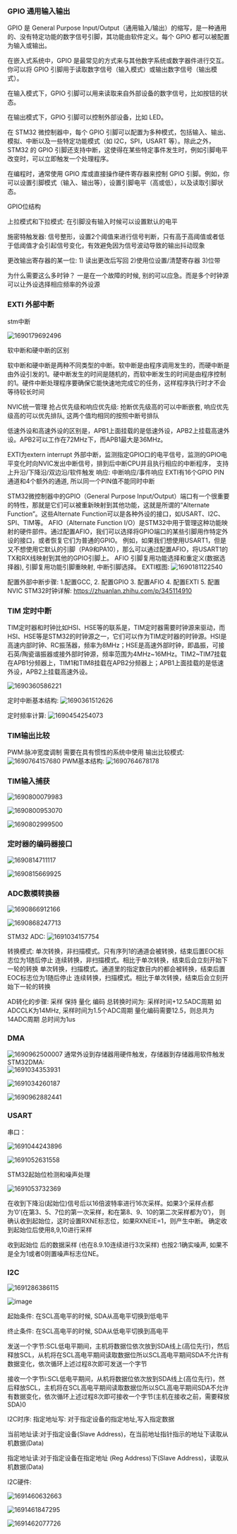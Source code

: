 ### GPIO 通用输入输出
GPIO 是 General Purpose Input/Output（通用输入/输出）的缩写，是一种通用的、没有特定功能的数字信号引脚，其功能由软件定义。每个 GPIO 都可以被配置为输入或输出。

在嵌入式系统中，GPIO 是最常见的方式来与其他数字系统或数字器件进行交互。你可以将 GPIO 引脚用于读取数字信号（输入模式）或输出数字信号（输出模式）。

在输入模式下，GPIO 引脚可以用来读取来自外部设备的数字信号，比如按钮的状态。

在输出模式下，GPIO 引脚可以控制外部设备，比如 LED。

在 STM32 微控制器中，每个 GPIO 引脚可以配置为多种模式，包括输入、输出、模拟、中断以及一些特定功能模式（如 I2C，SPI，USART 等）。除此之外，STM32 的 GPIO 引脚还支持中断，这使得在某些特定事件发生时，例如引脚电平改变时，可以立即触发一个处理程序。

在编程时，通常使用 GPIO 库或直接操作硬件寄存器来控制 GPIO 引脚。例如，你可以设置引脚模式（输入、输出等），设置引脚电平（高或低），以及读取引脚状态。

GPIO位结构


上拉模式和下拉模式: 在引脚没有输入时候可以设置默认的电平

施密特触发器: 信号整形，设置2个阈值来进行信号判断，只有高于高阈值或者低于低阈值才会引起信号变化，有效避免因为信号波动导致的输出抖动现象

更改输出寄存器的某一位: 1) 读出更改后写回 2)使用位设置/清楚寄存器 3)位带


为什么需要这么多时钟？
一是在一个故障的时候, 别的可以应急。而是多个时钟源可以让外设选择相应频率的外设源
### EXTI 外部中断
stm中断

![1690179692496](https://github.com/Leavaway/csnotes/assets/86211987/bec4e9c2-58be-4131-bdb1-de2cfefdb918)


软中断和硬中断的区别

软中断和硬中断是两种不同类型的中断。软中断是由程序调用发生的，而硬中断是由外设引发的1。硬中断发生的时间是随机的，而软中断发生的时间是由程序控制的1。硬件中断处理程序要确保它能快速地完成它的任务，这样程序执行时才不会等待较长时间

NVIC统一管理 抢占优先级和响应优先级: 抢断优先级高的可以中断嵌套, 响应优先级高的可以优先排队, 这两个值均相同的按照中断号排队

低速外设和高速外设的区别是，APB1上面挂载的是低速外设，APB2上挂载高速外设。APB2可以工作在72MHz下，而APB1最大是36MHz。

EXTI为extern interrupt 外部中断，监测指定GPIO口的电平信号，监测的GPIO电平变化时向NVIC发出中断信号，排到后中断CPU并且执行相应的中断程序，
支持上升沿/下降沿/双边沿/软件触发  响应: 中断响应/事件响应
EXTI有16个GPIO PIN通道和4个额外的通道, 所以同一个PIN值不能同时中断

STM32微控制器中的GPIO（General Purpose Input/Output）端口有一个很重要的特性，那就是它们可以被重新映射到其他功能，这就是所谓的“Alternate Function”。这些Alternate Function可以是各种外设的接口，如USART、I2C、SPI、TIM等。
AFIO（Alternate Function I/O）是STM32中用于管理这种功能映射的硬件部件。通过配置AFIO，我们可以选择将GPIO端口的某些引脚用作特定外设的接口，或者恢复它们为普通的GPIO。
例如，如果我们想使用USART1，但是又不想使用它默认的引脚（PA9和PA10），那么可以通过配置AFIO，将USART1的TX和RX线映射到其他的GPIO引脚上。
AFIO 引脚复用功能选择和重定义(数据选择器),  引脚复用功能引脚重映射, 中断引脚选择。
EXTI框图: 
![1690181122540](https://github.com/Leavaway/csnotes/assets/86211987/65a4bdd3-60fe-4a09-903a-c055a427ca36)

配置外部中断步骤: 1.配置GCC, 2. 配置GPIO 3. 配置AFIO 4. 配置EXTI 5. 配置NVIC
STM32时钟详解: https://zhuanlan.zhihu.com/p/345114910

### TIM 定时中断
TIM定时器和时钟比如HSI、HSE等的联系是，TIM定时器需要时钟源来驱动，而HSI、HSE等是STM32的时钟源之一，它们可以作为TIM定时器的时钟源。HSI是高速内部时钟、RC振荡器，频率为8MHz；HSE是高速外部时钟，即晶振，可接石英/陶瓷谐振器或接外部时钟源，频率范围为4MHz~16MHz。TIM2~TIM7挂载在APB1分频器上，TIM1和TIM8挂载在APB2分频器上；APB1上面挂载的是低速外设，APB2上挂载高速外设。

![1690360586221](https://github.com/Leavaway/csnotes/assets/86211987/4dea7565-96df-4799-a042-c047b89ee56a)

定时中断基本结构:
![1690361512626](https://github.com/Leavaway/csnotes/assets/86211987/ce4b242c-4986-44bc-a2bd-aeb5bd8c0d75)

定时频率计算: ![1690454254073](https://github.com/Leavaway/csnotes/assets/86211987/da137406-061d-427c-8e27-4b8fb7224f2d)

### TIM输出比较

PWM:脉冲宽度调制
需要在具有惯性的系统中使用 
输出比较模式:
![1690764157680](https://github.com/Leavaway/csnotes/assets/86211987/b442f3b4-2b54-4241-bc5f-519127ed994d)
PWM基本结构: 
![1690764678178](https://github.com/Leavaway/csnotes/assets/86211987/2262ed46-5f09-45e5-8ecf-72bb3b150fc7)

### TIM输入捕获

![1690800079983](https://github.com/Leavaway/csnotes/assets/86211987/9db443ee-4430-4d07-8d5b-e35eb8c761ca)

![1690800953070](https://github.com/Leavaway/csnotes/assets/86211987/a5432485-de22-43b4-9249-82feead4af26)

![1690802999500](https://github.com/Leavaway/csnotes/assets/86211987/1e875f7c-dfcd-4f0a-93aa-6f9a6290af59)

### 定时器的编码器接口

![1690814711117](https://github.com/Leavaway/csnotes/assets/86211987/3e84d8c0-7545-4317-b162-165adce9f635)

![1690815669925](https://github.com/Leavaway/csnotes/assets/86211987/c762d2ae-70d9-44d3-872e-e1797db89b36)

### ADC数模转换器
![1690866912166](https://github.com/Leavaway/csnotes/assets/86211987/032c0e1c-cb83-406a-a5c0-50f109544962)

![1690868247713](https://github.com/Leavaway/csnotes/assets/86211987/0848659b-fbfb-45bf-8668-912763db99ef)

STM32 ADC:
![1691034157754](https://github.com/Leavaway/csnotes/assets/86211987/64971d9c-b1d4-4295-8532-39c143ce685f)


转换模式: 单次转换，非扫描模式。只有序列1的通道会被转换，结束后置EOC标志位为1随后停止
连续转换，非扫描模式。相比于单次转换，结束后会立刻开始下一轮的转换
单次转换，扫描模式。通道里的指定数目内的都会被转换，结束后置EOC标志位为1随后停止
连续转换，扫描模式。相比于单次转换，结束后会立刻开始下一轮的转换

AD转化的步骤: 采样 保持 量化 编码
总转换时间为: 采样时间+12.5ADC周期  如ADCCLK为14MHz, 采样时间为1.5个ADC周期 量化编码需要12.5，则总共为14ADC周期 总时间为1us

### DMA

![1690962500007](https://github.com/Leavaway/csnotes/assets/86211987/a77dc253-2cd2-4ec6-98c0-19ff27bc6bb1)
通常外设到存储器用硬件触发，存储器到存储器用软件触发
STM32DMA:</br>
![1691034353931](https://github.com/Leavaway/csnotes/assets/86211987/cb1aaf0f-baf6-4e63-bd46-75fec68b178d)

![1691034260187](https://github.com/Leavaway/csnotes/assets/86211987/a3e908d7-30da-44a1-88c2-862130615d03)

![1690962882441](https://github.com/Leavaway/csnotes/assets/86211987/164647ff-9bd7-4750-b0c2-e15e174592bd)

### USART
串口：

![1691044243896](https://github.com/Leavaway/csnotes/assets/86211987/b09e6525-076e-491f-8619-0d2a21afef87)

![1691052631558](https://github.com/Leavaway/csnotes/assets/86211987/05254854-e06a-4a3c-9acd-930dd2c790d7)

STM32起始位检测和噪声处理

![1691053732369](https://github.com/Leavaway/csnotes/assets/86211987/30ea7d01-1d9a-4af9-b492-121a5af31a43)

在收到下降沿(起始位)信号后以16倍波特率进行16次采样。如果3个采样点都为’0’(在第3、5、7位的第一次采样，和在第8、9、10的第二次采样都为’0’)，
则确认收到起始位，这时设置RXNE标志位，如果RXNEIE=1，则产生中断。 确定收到起始位后使用8,9,10进行采样

收到起始位 后的数据采样 (也在8.9.10连续进行3次采样) 也按2:1确实噪声, 如果不是全为1或者0则置噪声标志位NE。

### I2C

![1691286386115](https://github.com/Leavaway/csnotes/assets/86211987/f75d34f6-9664-43c7-bd8c-6da2dc93fafc)

![image](https://github.com/Leavaway/csnotes/assets/86211987/0c050993-ad60-46c5-b0a3-18c2c94cb560)

起始条件: 在SCL高电平的时候, SDA从高电平切换到低电平

终止条件:  在SCL高电平的时候, SDA从低电平切换到高电平

发送一个字节:SCL低电平期间，主机将数据位依次放到SDA线上(高位先行)，然后释放SCL，从机将在SCL高电平期间读取数据位所以SCL高电平期间SDA不允许有数据变化，依次循环上述过程8次即可发送一个字节

接收一个字节i:SCL低电平期间，从机将数据位依次放到SDA线上(高位先行)，然后释放SCL，主机将在SCL高电平期间读取数据位所以SCL高电平期间SDA不允许有数据变化，依次循环上述过程8次即可接收一个字节(主机在接收之前，需要释放SDA)0

I2C时序: 指定地址写: 对于指定设备的指定地址,写入指定数据 

当前地址读:对于指定设备(Slave Address)，在当前地址指针指示的地址下读取从机数据(Data)

指定地址读:对于指定设备在指定地址 (Reg Address)下(Slave Address)，读取从机数据(Data)

I2C硬件: 

![1691460632663](https://github.com/Leavaway/csnotes/assets/86211987/98891d41-3c0f-40a7-a28c-e80d5fced821)

![1691461847295](https://github.com/Leavaway/csnotes/assets/86211987/47f9056a-a084-4f28-b6d8-3899d8b8db72)

![1691462077726](https://github.com/Leavaway/csnotes/assets/86211987/5112d0f7-0910-4e66-9309-a7b0a63f4637)

